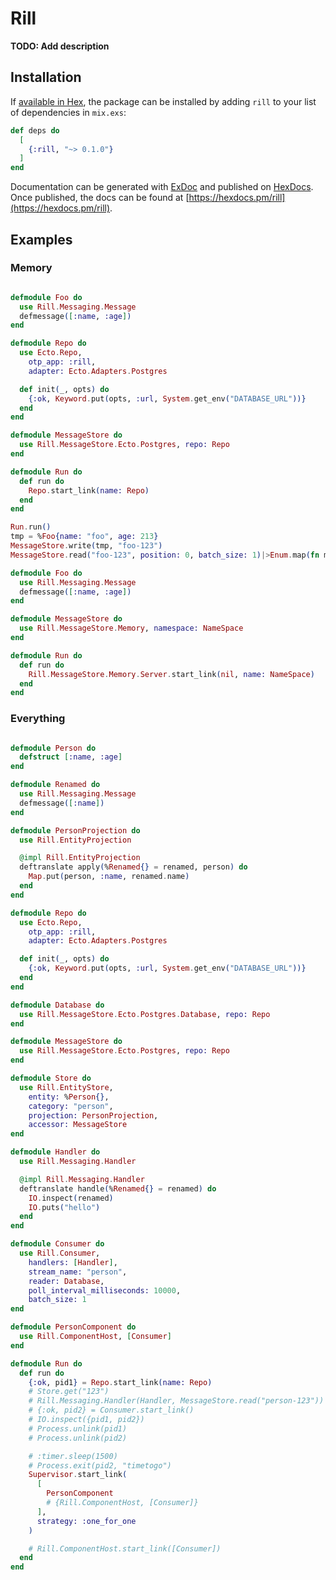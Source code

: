 # Rill

**TODO: Add description**

## Installation

If [available in Hex](https://hex.pm/docs/publish), the package can be installed
by adding `rill` to your list of dependencies in `mix.exs`:

```elixir
def deps do
  [
    {:rill, "~> 0.1.0"}
  ]
end
```

Documentation can be generated with [ExDoc](https://github.com/elixir-lang/ex_doc)
and published on [HexDocs](https://hexdocs.pm). Once published, the docs can
be found at [https://hexdocs.pm/rill](https://hexdocs.pm/rill).

## Examples

### Memory

```elixir

defmodule Foo do
  use Rill.Messaging.Message
  defmessage([:name, :age])
end

defmodule Repo do
  use Ecto.Repo,
    otp_app: :rill,
    adapter: Ecto.Adapters.Postgres

  def init(_, opts) do
    {:ok, Keyword.put(opts, :url, System.get_env("DATABASE_URL"))}
  end
end

defmodule MessageStore do
  use Rill.MessageStore.Ecto.Postgres, repo: Repo
end

defmodule Run do
  def run do
    Repo.start_link(name: Repo)
  end
end

Run.run()
tmp = %Foo{name: "foo", age: 213}
MessageStore.write(tmp, "foo-123")
MessageStore.read("foo-123", position: 0, batch_size: 1)|>Enum.map(fn m -> m end)

defmodule Foo do
  use Rill.Messaging.Message
  defmessage([:name, :age])
end

defmodule MessageStore do
  use Rill.MessageStore.Memory, namespace: NameSpace
end

defmodule Run do
  def run do
    Rill.MessageStore.Memory.Server.start_link(nil, name: NameSpace)
  end
end
```

### Everything

```elixir

defmodule Person do
  defstruct [:name, :age]
end

defmodule Renamed do
  use Rill.Messaging.Message
  defmessage([:name])
end

defmodule PersonProjection do
  use Rill.EntityProjection

  @impl Rill.EntityProjection
  deftranslate apply(%Renamed{} = renamed, person) do
    Map.put(person, :name, renamed.name)
  end
end

defmodule Repo do
  use Ecto.Repo,
    otp_app: :rill,
    adapter: Ecto.Adapters.Postgres

  def init(_, opts) do
    {:ok, Keyword.put(opts, :url, System.get_env("DATABASE_URL"))}
  end
end

defmodule Database do
  use Rill.MessageStore.Ecto.Postgres.Database, repo: Repo
end

defmodule MessageStore do
  use Rill.MessageStore.Ecto.Postgres, repo: Repo
end

defmodule Store do
  use Rill.EntityStore,
    entity: %Person{},
    category: "person",
    projection: PersonProjection,
    accessor: MessageStore
end

defmodule Handler do
  use Rill.Messaging.Handler

  @impl Rill.Messaging.Handler
  deftranslate handle(%Renamed{} = renamed) do
    IO.inspect(renamed)
    IO.puts("hello")
  end
end

defmodule Consumer do
  use Rill.Consumer,
    handlers: [Handler],
    stream_name: "person",
    reader: Database,
    poll_interval_milliseconds: 10000,
    batch_size: 1
end

defmodule PersonComponent do
  use Rill.ComponentHost, [Consumer]
end

defmodule Run do
  def run do
    {:ok, pid1} = Repo.start_link(name: Repo)
    # Store.get("123")
    # Rill.Messaging.Handler(Handler, MessageStore.read("person-123"))
    # {:ok, pid2} = Consumer.start_link()
    # IO.inspect({pid1, pid2})
    # Process.unlink(pid1)
    # Process.unlink(pid2)

    # :timer.sleep(1500)
    # Process.exit(pid2, "timetogo")
    Supervisor.start_link(
      [
        PersonComponent
        # {Rill.ComponentHost, [Consumer]}
      ],
      strategy: :one_for_one
    )

    # Rill.ComponentHost.start_link([Consumer])
  end
end
```
